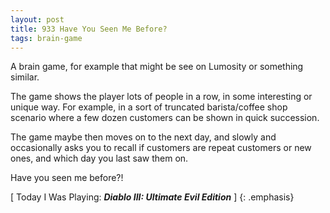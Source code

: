 ```yaml
---
layout: post
title: 933 Have You Seen Me Before?
tags: brain-game
---
```

A brain game, for example that might be see on Lumosity or something similar.

The game shows the player lots of people in a row, in some interesting or unique way. For example, in a sort of truncated barista/coffee shop scenario where a few dozen customers can be shown in quick succession.

The game maybe then moves on to the next day, and slowly and occasionally asks you to recall if customers are repeat customers or new ones, and which day you last saw them on.

Have you seen me before?!

[ Today I Was Playing: ***Diablo III: Ultimate Evil Edition*** ]
{: .emphasis}
